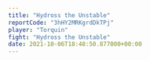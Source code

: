 ```yaml
---
title: "Hydross the Unstable"
reportCode: "3hHY2MRKgrdDkTPj"
player: "Torquin"
fight: "Hydross the Unstable"
date: 2021-10-06T18:48:50.877000+00:00
---
```

